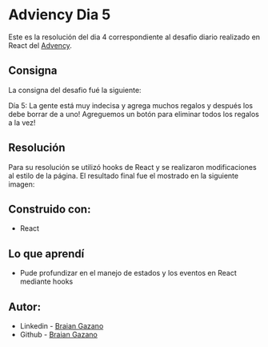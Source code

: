 # Adviency Dia 5

Este es la resolución del dia 4 correspondiente al desafio diario realizado en React del [Advency](https://twitter.com/goncy/status/1599774889338368000).

## Consigna

La consigna del desafio fué la siguiente:

Día 5: La gente está muy indecisa y agrega muchos regalos y después los debe borrar de a uno! Agreguemos un botón para eliminar todos los regalos a la vez!

## Resolución

Para su resolución se utilizó hooks de React y se realizaron modificaciones al estilo de la página.
El resultado final fue el mostrado en la siguiente imagen:



## Construido con:

- React

## Lo que aprendí

- Pude profundizar en el manejo de estados y los eventos en React mediante hooks

## Autor:

- Linkedin - [Braian Gazano](https://www.linkedin.com/in/braian-gazano/)
- Github - [Braian Gazano](https://github.com/BraianGazano)
